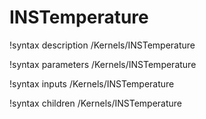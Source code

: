 # INSTemperature

!syntax description /Kernels/INSTemperature

!syntax parameters /Kernels/INSTemperature

!syntax inputs /Kernels/INSTemperature

!syntax children /Kernels/INSTemperature
